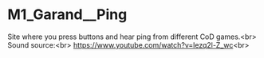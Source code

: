 # M1_Garand__Ping
Site where you press buttons and hear ping from different CoD games.<br\>
Sound source:<br\>
https://www.youtube.com/watch?v=lezq2l-Z_wc<br\>
